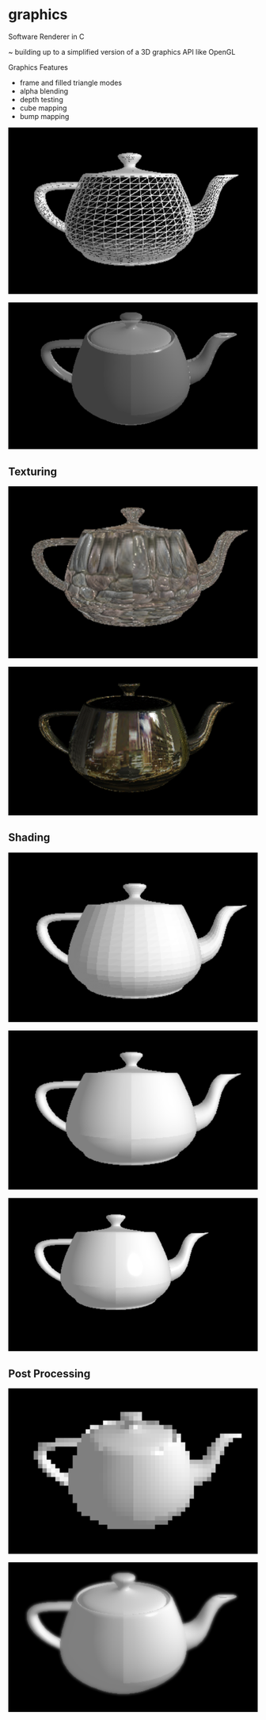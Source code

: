 # graphics
Software Renderer in C

~ building up to a simplified version of a 3D graphics API like OpenGL

Graphics Features
* frame and filled triangle modes
* alpha blending
* depth testing
* cube mapping
* bump mapping

![Image of teapot frame](teapot_frame.png)

![Image of alpha-blended teapot](teapot_alpha_blend.png)

## Texturing 
![Image of bump-mapped teapot](teapot_bump_map.png)

![Image of cube-mapped teapot](teapot_cube_map.png)

## Shading
![Image of teapot with flat shading](teapot_flat.png)

![Image of teapot with phong shading](teapot_phong.png)

![Image of teapot with phong shading with specular highlights](teapot_specular_phong.png)

## Post Processing
![Image of teapot frame with post-processing pixelation effect](teapot_post_processing.png)

![Image of teapot with depth of field post processing](teapot_dof.png)



